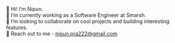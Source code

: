 👋 Hi! I’m Nipun. <br>
🌱 I’m currently working as a Software Engineer at Smarsh. <br>
💞️ I’m looking to collaborate on cool projects and building interesting features. <br>
👀 Reach out to me - nipun.pra222@gmail.com

<!--
**Nipun-Smarsh/Nipun-Smarsh** is a ✨ _special_ ✨ repository because its `README.md` (this file) appears on your GitHub profile.

Here are some ideas to get you started:

- 🔭 I’m currently working on ...
- 🌱 I’m currently learning ...
- 👯 I’m looking to collaborate on ...
- 🤔 I’m looking for help with ...
- 💬 Ask me about ...
- 📫 How to reach me: ...
- 😄 Pronouns: ...
- ⚡ Fun fact: ...
-->
